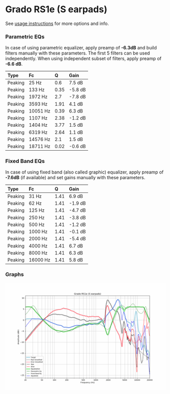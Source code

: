 # Grado RS1e (S earpads)
See [usage instructions](https://github.com/jaakkopasanen/AutoEq#usage) for more options and info.

### Parametric EQs
In case of using parametric equalizer, apply preamp of **-6.3dB** and build filters manually
with these parameters. The first 5 filters can be used independently.
When using independent subset of filters, apply preamp of **-6.6 dB**.

| Type    | Fc       |    Q | Gain    |
|:--------|:---------|:-----|:--------|
| Peaking | 25 Hz    | 0.6  | 7.5 dB  |
| Peaking | 133 Hz   | 0.35 | -5.8 dB |
| Peaking | 1972 Hz  | 2.7  | -7.8 dB |
| Peaking | 3593 Hz  | 1.91 | 4.1 dB  |
| Peaking | 10051 Hz | 0.39 | 6.3 dB  |
| Peaking | 1107 Hz  | 2.38 | -1.2 dB |
| Peaking | 1404 Hz  | 3.77 | 1.5 dB  |
| Peaking | 6319 Hz  | 2.64 | 1.1 dB  |
| Peaking | 14576 Hz | 2.1  | 1.5 dB  |
| Peaking | 18711 Hz | 0.02 | -0.6 dB |

### Fixed Band EQs
In case of using fixed band (also called graphic) equalizer, apply preamp of **-7.6dB**
(if available) and set gains manually with these parameters.

| Type    | Fc       |    Q | Gain    |
|:--------|:---------|:-----|:--------|
| Peaking | 31 Hz    | 1.41 | 6.9 dB  |
| Peaking | 62 Hz    | 1.41 | -1.9 dB |
| Peaking | 125 Hz   | 1.41 | -4.7 dB |
| Peaking | 250 Hz   | 1.41 | -3.8 dB |
| Peaking | 500 Hz   | 1.41 | -1.2 dB |
| Peaking | 1000 Hz  | 1.41 | -0.1 dB |
| Peaking | 2000 Hz  | 1.41 | -5.4 dB |
| Peaking | 4000 Hz  | 1.41 | 6.7 dB  |
| Peaking | 8000 Hz  | 1.41 | 6.3 dB  |
| Peaking | 16000 Hz | 1.41 | 5.8 dB  |

### Graphs
![](./Grado%20RS1e%20(S%20earpads).png)